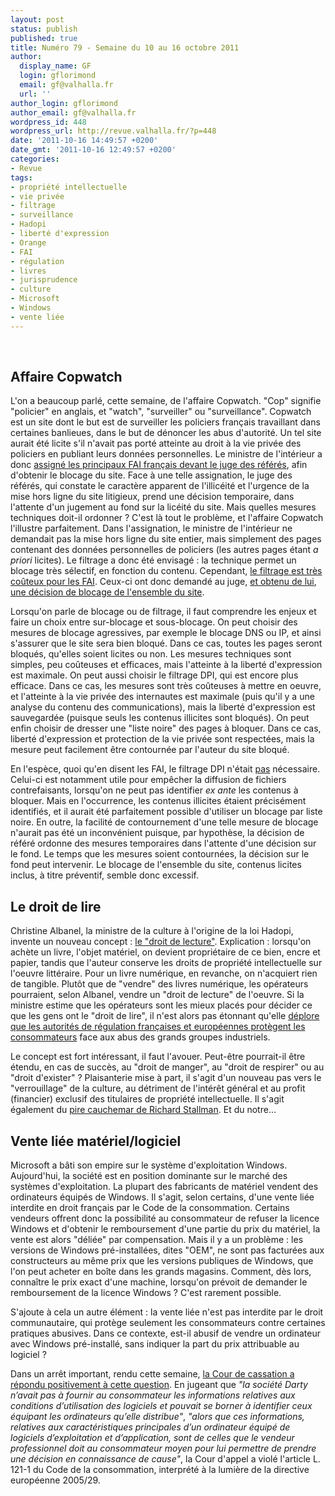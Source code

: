 ```yaml
---
layout: post
status: publish
published: true
title: Numéro 79 - Semaine du 10 au 16 octobre 2011
author:
  display_name: GF
  login: gflorimond
  email: gf@valhalla.fr
  url: ''
author_login: gflorimond
author_email: gf@valhalla.fr
wordpress_id: 448
wordpress_url: http://revue.valhalla.fr/?p=448
date: '2011-10-16 14:49:57 +0200'
date_gmt: '2011-10-16 12:49:57 +0200'
categories:
- Revue
tags:
- propriété intellectuelle
- vie privée
- filtrage
- surveillance
- Hadopi
- liberté d'expression
- Orange
- FAI
- régulation
- livres
- jurisprudence
- culture
- Microsoft
- Windows
- vente liée
---
```

<br />
<h2>Affaire Copwatch</h2>
<p>L'on a beaucoup parlé, cette semaine, de l'affaire Copwatch. "Cop" signifie "policier" en anglais, et "watch", "surveiller" ou "surveillance". Copwatch est un site dont le but est de surveiller les policiers français travaillant dans certaines banlieues, dans le but de dénoncer les abus d'autorité. Un tel site aurait été licite s'il n'avait pas porté atteinte au droit à la vie privée des policiers en publiant leurs données personnelles. Le ministre de l'intérieur a donc <a href="http://www.pcinpact.com/actu/news/66293-copwatch-filtrage-blocage-lcen.htm">assigné les principaux FAI français devant le juge des référés</a>, afin d'obtenir le blocage du site. Face à une telle assignation, le juge des référés, qui constate le caractère apparent de l'illicéité et l'urgence de la mise hors ligne du site litigieux, prend une décision temporaire, dans l'attente d'un jugement au fond sur la licéité du site. Mais quelles mesures techniques doit-il ordonner ? C'est là tout le problème, et l'affaire Copwatch l'illustre parfaitement. Dans l'assignation, le ministre de l'intérieur ne demandait pas la mise hors ligne du site entier, mais simplement des pages contenant des données personnelles de policiers (les autres pages étant <i>a priori</i> licites). Le filtrage a donc été envisagé : la technique permet un blocage très sélectif, en fonction du contenu. Cependant, <a href="http://www.numerama.com/magazine/20194-copwatch-pour-12-000-euros-le-filtrage-par-dpi-est-juge-trop-cher.html">le filtrage est très coûteux pour les FAI</a>. Ceux-ci ont donc demandé au juge, <a href="http://www.pcinpact.com/actu/news/66410-copwatch-filtrage-dpi.htm">et obtenu de lui</a>, <a href="http://www.pcinpact.com/actu/news/66373-copwatch-filtrage-blocage-dpi-proportionnalite.htm">une décision de blocage de l'ensemble du site</a>.</p>
<p>Lorsqu'on parle de blocage ou de filtrage, il faut comprendre les enjeux et faire un choix entre sur-blocage et sous-blocage. On peut choisir des mesures de blocage agressives, par exemple le blocage DNS ou IP, et ainsi s'assurer que le site sera bien bloqué. Dans ce cas, toutes les pages seront bloqués, qu'elles soient licites ou non. Les mesures techniques sont simples, peu coûteuses et efficaces, mais l'atteinte à la liberté d'expression est maximale. On peut aussi choisir le filtrage DPI, qui est encore plus efficace. Dans ce cas, les mesures sont très coûteuses à mettre en oeuvre, et l'atteinte à la vie privée des internautes est maximale (puis qu'il y a une analyse du contenu des communications), mais la liberté d'expression est sauvegardée (puisque seuls les contenus illicites sont bloqués). On peut enfin choisir de dresser une "liste noire" des pages à bloquer. Dans ce cas, liberté d'expression et protection de la vie privée sont respectées, mais la mesure peut facilement être contournée par l'auteur du site bloqué.</p>
<p>En l'espèce, quoi qu'en disent les FAI, le filtrage DPI n'était <u>pas</u> nécessaire. Celui-ci est notamment utile pour empêcher la diffusion de fichiers contrefaisants, lorsqu'on ne peut pas identifier <i>ex ante</i> les contenus à bloquer. Mais en l'occurrence, les contenus illicites étaient précisément identifiés, et il aurait été parfaitement possible d'utiliser un blocage par liste noire. En outre, la facilité de contournement d'une telle mesure de blocage n'aurait pas été un inconvénient puisque, par hypothèse, la décision de référé ordonne des mesures temporaires dans l'attente d'une décision sur le fond. Le temps que les mesures soient contournées, la décision sur le fond peut intervenir. Le blocage de l'ensemble du site, contenus licites inclus, à titre préventif, semble donc excessif.</p>
<h2>Le droit de lire</h2>
<p>Christine Albanel, la ministre de la culture à l'origine de la loi Hadopi, invente un nouveau concept : <a href="http://www.numerama.com/magazine/20122-la-litterature-par-orange-albanel-parle-34d-acheter-un-droit-de-lecture34.html">le "droit de lecture"</a>. Explication : lorsqu'on achète un livre, l'objet matériel, on devient propriétaire de ce bien, encre et papier, tandis que l'auteur conserve les droits de propriété intellectuelle sur l'oeuvre littéraire. Pour un livre numérique, en revanche, on n'acquiert rien de tangible. Plutôt que de "vendre" des livres numérique, les opérateurs pourraient, selon Albanel, vendre un "droit de lecture" de l'oeuvre. Si la ministre estime que les opérateurs sont les mieux placés pour décider ce que les gens ont le "droit de lire", il n'est alors pas étonnant qu'elle <a href="http://www.numerama.com/magazine/20123-albanel-regrette-que-les-regulateurs-privilegient-les-consommateurs.html">déplore que les autorités de régulation françaises et européennes protègent les consommateurs</a> face aux abus des grands groupes industriels.</p>
<p>Le concept est fort intéressant, il faut l'avouer. Peut-être pourrait-il être étendu, en cas de succès, au "droit de manger", au "droit de respirer" ou au "droit d'exister" ? Plaisanterie mise à part, il s'agit d'un nouveau pas vers le "verrouillage" de la culture, au détriment de l'intérêt général et au profit (financier) exclusif des titulaires de propriété intellectuelle. Il s'agit également du <a href="http://www.pcinpact.com/actu/news/66289-le-droit-de-lire-christine-albanel-richard-stallman-rms.htm">pire cauchemar de Richard Stallman</a>. Et du notre...</p>
<h2>Vente liée matériel/logiciel</h2>
<p>Microsoft a bâti son empire sur le système d'exploitation Windows. Aujourd'hui, la société est en position dominante sur le marché des systèmes d'exploitation. La plupart des fabricants de matériel vendent des ordinateurs équipés de Windows. Il s'agit, selon certains, d'une vente liée interdite en droit français par le Code de la consommation. Certains vendeurs offrent donc la possibilité au consommateur de refuser la licence Windows et d'obtenir le remboursement d'une partie du prix du matériel, la vente est alors "déliée" par compensation. Mais il y a un problème : les versions de Windows pré-installées, dites "OEM", ne sont pas facturées aux constructeurs au même prix que les versions publiques de Windows, que l'on peut acheter en boîte dans les grands magasins. Comment, dès lors, connaître le prix exact d'une machine, lorsqu'on prévoit de demander le remboursement de la licence Windows ? C'est rarement possible.</p>
<p>S'ajoute à cela un autre élément : la vente liée n'est pas interdite par le droit communautaire, qui protège seulement les consommateurs contre certaines pratiques abusives. Dans ce contexte, est-il abusif de vendre un ordinateur avec Windows pré-installé, sans indiquer la part du prix attribuable au logiciel ?</p>
<p>Dans un arrêt important, rendu cette semaine, <a href="http://www.legalis.net/spip.php?page=jurisprudence-decision&id_article=3244">la Cour de cassation a répondu positivement à cette question</a>. En jugeant que <i>"la société Darty n’avait pas à fournir au consommateur les informations relatives aux conditions d’utilisation des logiciels et pouvait se borner à identifier ceux équipant les ordinateurs qu’elle distribue"</i>, <i>"alors que ces informations, relatives aux caractéristiques principales d’un ordinateur équipé de logiciels d’exploitation et d’application, sont de celles que le vendeur professionnel doit au consommateur moyen pour lui permettre de prendre une décision en connaissance de cause"</i>, la Cour d'appel a violé l'article L. 121-1 du Code de la consommation, interprété à la lumière de la directive européenne 2005/29.</p>
